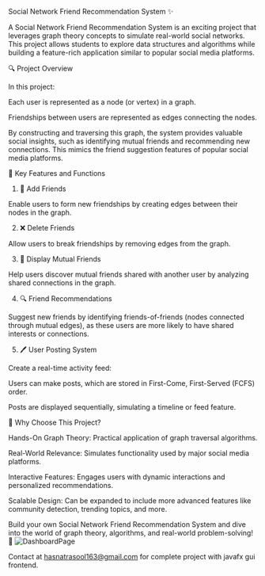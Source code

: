 Social Network Friend Recommendation System ✨

A Social Network Friend Recommendation System is an exciting project that leverages graph theory concepts to simulate real-world social networks. This project allows students to explore data structures and algorithms while building a feature-rich application similar to popular social media platforms.

🔍 Project Overview

In this project:

Each user is represented as a node (or vertex) in a graph.

Friendships between users are represented as edges connecting the nodes.

By constructing and traversing this graph, the system provides valuable social insights, such as identifying mutual friends and recommending new connections. This mimics the friend suggestion features of popular social media platforms.

🔧 Key Features and Functions

1. 🧩 Add Friends

Enable users to form new friendships by creating edges between their nodes in the graph.

2. ❌ Delete Friends

Allow users to break friendships by removing edges from the graph.

3. 🧳 Display Mutual Friends

Help users discover mutual friends shared with another user by analyzing shared connections in the graph.

4. 🔍 Friend Recommendations

Suggest new friends by identifying friends-of-friends (nodes connected through mutual edges), as these users are more likely to have shared interests or connections.

5. 🖊️ User Posting System

Create a real-time activity feed:

Users can make posts, which are stored in First-Come, First-Served (FCFS) order.

Posts are displayed sequentially, simulating a timeline or feed feature.

🌟 Why Choose This Project?

Hands-On Graph Theory: Practical application of graph traversal algorithms.

Real-World Relevance: Simulates functionality used by major social media platforms.

Interactive Features: Engages users with dynamic interactions and personalized recommendations.

Scalable Design: Can be expanded to include more advanced features like community detection, trending topics, and more.

Build your own Social Network Friend Recommendation System and dive into the world of graph theory, algorithms, and real-world problem-solving! 🚀
![DashboardPage](https://github.com/user-attachments/assets/5cf3989b-4808-452d-afc3-476860c5cd3b)

Contact at hasnatrasool163@gmail.com for complete project with javafx gui frontend.

